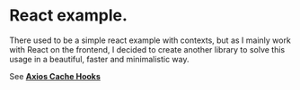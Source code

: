 # React example.

There used to be a simple react example with contexts, but as I mainly work with React on
the frontend, I decided to create another library to solve this usage in a beautiful,
faster and minimalistic way.

See [**Axios Cache Hooks**](https://tinylibs.js.org/packages/axios-cache-hooks/)
